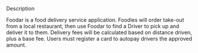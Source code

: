 Description

Foodar is a food delivery service application. Foodies will order take-out from a local restaurant, then use Foodar to find a Driver to pick up and deliver it to them. Delivery fees will be calculated based on distance driven, plus a base fee. Users must register a card to autopay drivers the approved amount.
